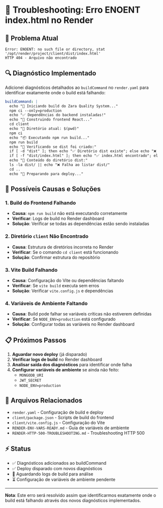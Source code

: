 # 🔧 Troubleshooting: Erro ENOENT index.html no Render

## 🚨 Problema Atual
```
Error: ENOENT: no such file or directory, stat '/opt/render/project/client/dist/index.html'
HTTP 404 - Arquivo não encontrado
```

## 🔍 Diagnóstico Implementado

Adicionei diagnósticos detalhados ao `buildCommand` no `render.yaml` para identificar exatamente onde o build está falhando:

```yaml
buildCommand: |
  echo "🔧 Iniciando build do Zara Quality System..."
  npm ci --only=production
  echo "✅ Dependências do backend instaladas!"
  echo "🔧 Construindo frontend React..."
  cd client
  echo "📁 Diretório atual: $(pwd)"
  npm ci
  echo "📦 Executando npm run build..."
  npm run build
  echo "📁 Verificando se dist foi criado:"
  if [ -d "dist" ]; then echo "✅ Diretório dist existe"; else echo "❌ Diretório dist NÃO existe"; fi
  if [ -f "dist/index.html" ]; then echo "✅ index.html encontrado"; else echo "❌ index.html NÃO encontrado"; fi
  echo "📂 Conteúdo do diretório dist:"
  ls -la dist/ || echo "❌ Falha ao listar dist/"
  cd ..
  echo "🚀 Preparando para deploy..."
```

## 🎯 Possíveis Causas e Soluções

### 1. **Build do Frontend Falhando**
- **Causa**: `npm run build` não está executando corretamente
- **Verificar**: Logs de build no Render dashboard
- **Solução**: Verificar se todas as dependências estão sendo instaladas

### 2. **Diretório `client` Não Encontrado**
- **Causa**: Estrutura de diretórios incorreta no Render
- **Verificar**: Se o comando `cd client` está funcionando
- **Solução**: Confirmar estrutura do repositório

### 3. **Vite Build Falhando**
- **Causa**: Configuração do Vite ou dependências faltando
- **Verificar**: Se `vite build` executa sem erros
- **Solução**: Verificar `vite.config.js` e dependências

### 4. **Variáveis de Ambiente Faltando**
- **Causa**: Build pode falhar se variáveis críticas não estiverem definidas
- **Verificar**: Se `NODE_ENV=production` está configurado
- **Solução**: Configurar todas as variáveis no Render dashboard

## 📋 Próximos Passos

1. **Aguardar novo deploy** (já disparado)
2. **Verificar logs de build** no Render dashboard
3. **Analisar saída dos diagnósticos** para identificar onde falha
4. **Configurar variáveis de ambiente** se ainda não feito:
   - `MONGODB_URI`
   - `JWT_SECRET` 
   - `NODE_ENV=production`

## 🔗 Arquivos Relacionados

- `render.yaml` - Configuração de build e deploy
- `client/package.json` - Scripts de build do frontend
- `client/vite.config.js` - Configuração do Vite
- `RENDER-ENV-VARS-READY.md` - Guia de variáveis de ambiente
- `RENDER-HTTP-500-TROUBLESHOOTING.md` - Troubleshooting HTTP 500

## ⚡ Status

- ✅ Diagnósticos adicionados ao buildCommand
- ✅ Deploy disparado com novos diagnósticos
- 🔄 Aguardando logs de build para análise
- ⏳ Configuração de variáveis de ambiente pendente

---

**Nota**: Este erro será resolvido assim que identificarmos exatamente onde o build está falhando através dos novos diagnósticos implementados.